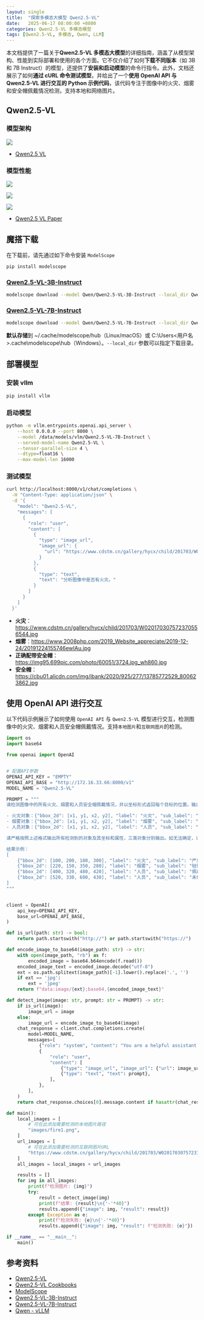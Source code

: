 ```yaml
---
layout: single
title:  "探索多模态大模型 Qwen2.5-VL"
date:   2025-06-17 08:00:00 +0800
categories: Qwen2.5-VL 多模态模型
tags: [Qwen2.5-VL, 多模态, Qwen, LLM]
---
```


本文档提供了一篇关于**Qwen2.5-VL 多模态大模型**的详细指南，涵盖了从模型架构、性能到实际部署和使用的各个方面。它不仅介绍了如何**下载不同版本**（如 3B 和 7B Instruct）的模型，还提供了**安装和启动模型**的命令行指令。此外，文档还展示了如何**通过 cURL 命令测试模型**，并给出了一个**使用 OpenAI API 与 Qwen2.5-VL 进行交互的 Python 示例代码**，该代码专注于图像中的火灾、烟雾和安全帽佩戴情况检测，支持本地和网络图片。

<!--more-->

## Qwen2.5-VL

### 模型架构

![](/images/2025/Qwen2.5-VL/Figure1.png)

- [Qwen2.5 VL](https://qwenlm.github.io/zh/blog/qwen2.5-vl/)

### 模型性能

![](/images/2025/Qwen2.5-VL/Table5.png)

![](/images/2025/Qwen2.5-VL/Table6.png)

![](/images/2025/Qwen2.5-VL/Table7.png)

- [Qwen2.5 VL Paper](https://arxiv.org/abs/2502.13923)


## 魔搭下载

在下载前，请先通过如下命令安装 `ModelScope`

```bash
pip install modelscope
```

### [Qwen2.5-VL-3B-Instruct](https://www.modelscope.cn/models/Qwen/Qwen2.5-VL-3B-Instruct)

```bash
modelscope download --model Qwen/Qwen2.5-VL-3B-Instruct --local_dir Qwen2.5-VL-3B-Instruct
```

### [Qwen2.5-VL-7B-Instruct](https://www.modelscope.cn/models/Qwen/Qwen2.5-VL-7B-Instruct)

```bash
modelscope download --model Qwen/Qwen2.5-VL-7B-Instruct --local_dir Qwen2.5-VL-7B-Instruct
```

**默认存储**到 ~/.cache/modelscope/hub（Linux/macOS）或 C:\Users\<用户名>\.cache\modelscope\hub（Windows）。`--local_dir` 参数可以指定下载目录。


## 部署模型

### 安装 vllm

```bash
pip install vllm
```

### 启动模型

```bash
python -m vllm.entrypoints.openai.api_server \
    --host 0.0.0.0 --port 8000 \
    --model /data/models/vlm/Qwen2.5-VL-7B-Instruct \
    --served-model-name Qwen2.5-VL \
    --tensor-parallel-size 4 \
    --dtype=float16 \
    --max-model-len 16000
```

### 测试模型

```bash
curl http://localhost:8000/v1/chat/completions \
  -H "Content-Type: application/json" \
  -d '{
    "model": "Qwen2.5-VL",
    "messages": [
      {
        "role": "user",
        "content": [
          {
            "type": "image_url",
            "image_url": {
              "url": "https://www.cdstm.cn/gallery/hycx/child/201703/W020170307572370556544.jpg"
            }
          },
          {
            "type": "text",
            "text": "分析图像中是否有火灾。"
          }
        ]
      }
    ]
  }'
```

- **火灾**：https://www.cdstm.cn/gallery/hycx/child/201703/W020170307572370556544.jpg
- **烟雾**：https://www.2008php.com/2019_Website_appreciate/2019-12-24/20191224155746ewIAu.jpg
- **正确配带安全帽**：https://img95.699pic.com/photo/60051/3724.jpg_wh860.jpg
- **安全帽**：https://cbu01.alicdn.com/img/ibank/2020/925/277/13785772529_800623862.jpg


## 使用 OpenAI API 进行交互

以下代码示例展示了如何使用 `OpenAI API` 与 `Qwen2.5-VL` 模型进行交互，检测图像中的火灾、烟雾和人员安全帽佩戴情况。支持`本地图片`和`互联网图片`的检测。

```py
import os
import base64

from openai import OpenAI


# 配置API参数
OPENAI_API_KEY = "EMPTY"
OPENAI_API_BASE = "http://172.16.33.66:8000/v1"
MODEL_NAME = "Qwen2.5-VL"

PROMPT = """
请检测图像中的所有火灾、烟雾和人员安全帽佩戴情况，并以坐标形式返回每个目标的位置。输出格式如下：

- 火灾对象：{"bbox_2d": [x1, y1, x2, y2], "label": "火灾", "sub_label": "轻微" / "中等" / "严重" / "不确定"}
- 烟雾对象：{"bbox_2d": [x1, y1, x2, y2], "label": "烟雾", "sub_label": "轻微" / "中等" / "严重" / "不确定"}
- 人员对象：{"bbox_2d": [x1, y1, x2, y2], "label": "人员", "sub_label": "佩戴安全帽" / "未佩戴安全帽" / "不确定"}

请严格按照上述格式输出所有检测到的对象及其坐标和属性，三类对象分别输出。如无法确定，请将 "sub_label" 设置为 "不确定"。

结果示例：
[
    {"bbox_2d": [100, 200, 180, 300], "label": "火灾", "sub_label": "严重"},
    {"bbox_2d": [220, 150, 350, 280], "label": "烟雾", "sub_label": "轻微"},
    {"bbox_2d": [400, 320, 480, 420], "label": "人员", "sub_label": "佩戴安全帽"},
    {"bbox_2d": [520, 330, 600, 430], "label": "人员", "sub_label": "未佩戴安全帽"}
]
"""


client = OpenAI(
    api_key=OPENAI_API_KEY,
    base_url=OPENAI_API_BASE,
)

def is_url(path: str) -> bool:
    return path.startswith("http://") or path.startswith("https://")

def encode_image_to_base64(image_path: str) -> str:
    with open(image_path, "rb") as f:
        encoded_image = base64.b64encode(f.read())
    encoded_image_text = encoded_image.decode("utf-8")
    ext = os.path.splitext(image_path)[-1].lower().replace('.', '')
    if ext == 'jpg':
        ext = 'jpeg'
    return f"data:image/{ext};base64,{encoded_image_text}"

def detect_image(image: str, prompt: str = PROMPT) -> str:
    if is_url(image):
        image_url = image
    else:
        image_url = encode_image_to_base64(image)
    chat_response = client.chat.completions.create(
        model=MODEL_NAME,
        messages=[
            {"role": "system", "content": "You are a helpful assistant."},
            {
                "role": "user",
                "content": [
                    {"type": "image_url", "image_url": {"url": image_url}},
                    {"type": "text", "text": prompt},
                ],
            },
        ],
    )
    return chat_response.choices[0].message.content if hasattr(chat_response, 'choices') else str(chat_response)

def main():
    local_images = [
        # 可在此添加需要检测的本地图片路径
        "images/fire1.png",
    ]
    url_images = [
        # 可在此添加需要检测的互联网图片URL
        "https://www.cdstm.cn/gallery/hycx/child/201703/W020170307572370556544.jpg"
    ]
    all_images = local_images + url_images

    results = []
    for img in all_images:
        print(f"检测图片: {img}")
        try:
            result = detect_image(img)
            print(f"结果: {result}\n{'-'*40}")
            results.append({"image": img, "result": result})
        except Exception as e:
            print(f"检测失败: {e}\n{'-'*40}")
            results.append({"image": img, "result": f"检测失败: {e}"})

if __name__ == "__main__":
    main()
```


## 参考资料
- [Qwen2.5-VL](https://github.com/QwenLM/Qwen2.5-VL)
- [Qwen2.5-VL Cookbooks](https://github.com/QwenLM/Qwen2.5-VL/tree/main/cookbooks)
- [ModelScope](https://www.modelscope.cn/)
- [Qwen2.5-VL-3B-Instruct](https://www.modelscope.cn/models/Qwen/Qwen2.5-VL-3B-Instruct)
- [Qwen2.5-VL-7B-Instruct](https://www.modelscope.cn/models/Qwen/Qwen2.5-VL-7B-Instruct)
- [Qwen - vLLM](https://qwen.readthedocs.io/en/stable/deployment/vllm.html)
